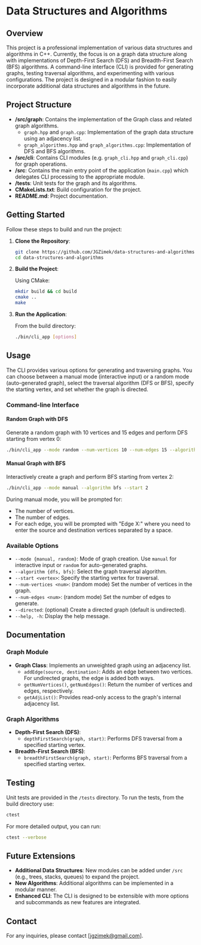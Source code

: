 # Data Structures and Algorithms

## Overview

This project is a professional implementation of various data structures and algorithms in C++. Currently, the focus is on a graph data structure along with implementations of Depth-First Search (DFS) and Breadth-First Search (BFS) algorithms. A command-line interface (CLI) is provided for generating graphs, testing traversal algorithms, and experimenting with various configurations. The project is designed in a modular fashion to easily incorporate additional data structures and algorithms in the future.

## Project Structure

- **/src/graph**: Contains the implementation of the Graph class and related graph algorithms.
  - `graph.hpp` and `graph.cpp`: Implementation of the graph data structure using an adjacency list.
  - `graph_algorithms.hpp` and `graph_algorithms.cpp`: Implementation of DFS and BFS algorithms.
- **/src/cli**: Contains CLI modules (e.g. `graph_cli.hpp` and `graph_cli.cpp`) for graph operations.
- **/src**: Contains the main entry point of the application (`main.cpp`) which delegates CLI processing to the appropriate module.
- **/tests**: Unit tests for the graph and its algorithms.
- **CMakeLists.txt**: Build configuration for the project.
- **README.md**: Project documentation.

## Getting Started

Follow these steps to build and run the project:

1. **Clone the Repository**:

   ```bash
   git clone https://github.com/JGZimek/data-structures-and-algorithms.git
   cd data-structures-and-algorithms
   ```

2. **Build the Project**:

   Using CMake:
   ```bash
   mkdir build && cd build
   cmake ..
   make
   ```

3. **Run the Application**:

   From the build directory:
   ```bash
   ./bin/cli_app [options]
   ```

## Usage

The CLI provides various options for generating and traversing graphs. You can choose between a manual mode (interactive input) or a random mode (auto-generated graph), select the traversal algorithm (DFS or BFS), specify the starting vertex, and set whether the graph is directed.

### Command-line Interface

#### Random Graph with DFS

Generate a random graph with 10 vertices and 15 edges and perform DFS starting from vertex 0:
```bash
./bin/cli_app --mode random --num-vertices 10 --num-edges 15 --algorithm dfs --start 0
```

#### Manual Graph with BFS

Interactively create a graph and perform BFS starting from vertex 2:
```bash
./bin/cli_app --mode manual --algorithm bfs --start 2
```

During manual mode, you will be prompted for:
- The number of vertices.
- The number of edges.
- For each edge, you will be prompted with "Edge X:" where you need to enter the source and destination vertices separated by a space.

### Available Options

- `--mode {manual, random}`: Mode of graph creation. Use `manual` for interactive input or `random` for auto-generated graphs.
- `--algorithm {dfs, bfs}`: Select the graph traversal algorithm.
- `--start <vertex>`: Specify the starting vertex for traversal.
- `--num-vertices <num>`: (random mode) Set the number of vertices in the graph.
- `--num-edges <num>`: (random mode) Set the number of edges to generate.
- `--directed`: (optional) Create a directed graph (default is undirected).
- `--help, -h`: Display the help message.

## Documentation

### Graph Module

- **Graph Class**: Implements an unweighted graph using an adjacency list.
  - `addEdge(source, destination)`: Adds an edge between two vertices. For undirected graphs, the edge is added both ways.
  - `getNumVertices()`, `getNumEdges()`: Return the number of vertices and edges, respectively.
  - `getAdjList()`: Provides read-only access to the graph's internal adjacency list.

### Graph Algorithms

- **Depth-First Search (DFS)**:
  - `depthFirstSearch(graph, start)`: Performs DFS traversal from a specified starting vertex.
- **Breadth-First Search (BFS)**:
  - `breadthFirstSearch(graph, start)`: Performs BFS traversal from a specified starting vertex.

## Testing

Unit tests are provided in the `/tests` directory. To run the tests, from the build directory use:

```bash
ctest
```

For more detailed output, you can run:

```bash
ctest --verbose
```

## Future Extensions

- **Additional Data Structures**: New modules can be added under `/src` (e.g., trees, stacks, queues) to expand the project.
- **New Algorithms**: Additional algorithms can be implemented in a modular manner.
- **Enhanced CLI**: The CLI is designed to be extensible with more options and subcommands as new features are integrated.

## Contact

For any inquiries, please contact [jgzimek@gmail.com].
